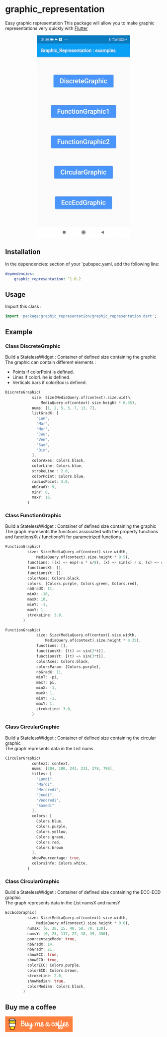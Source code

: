 # graphic_representation

Easy graphic representation
This package will allow you to make graphic representations very quickly with [Flutter](https://flutter.dev)

<p align="center">
  <img src="https://github.com/catpat44/graphic_representation/blob/main/screenshots/demo.gif" width="300" height="650" />
</p>

## Installation
In the dependencies: section of your `pubspec.yaml, add the following line:

```yaml
dependencies:
    graphic_representation: ^1.0.2
```

## Usage
Import this class :
```dart
import 'package:graphic_representation/graphic_representation.dart';
```

## Example

### Class DiscreteGraphic
Build a StatelessWidget : Container of defined size containing the graphic  
The graphic can contain different elements :  
* Points if colorPoint is defined.
* Lines if colorLine is defined.
* Verticals bars if colorBox is defined.
```dart
DiscreteGraphic(
            size: Size(MediaQuery.of(context).size.width,
                MediaQuery.of(context).size.height * 0.35),
            nums: [1, 2, 5, 3, 7, 13, 7],
            listGradX: [
              "Lun",
              "Mar",
              "Mer",
              "Jeu",
              "Ven",
              "Sam",
              "Dim",
            ],
            colorAxes: Colors.black,
            colorLine: Colors.blue,
            strokeLine : 2.0,
            colorPoint: Colors.blue,
            radiusPoint: 3.0,
            nbGradY: 9,
            minY: 0,
            maxY: 16,
          )
```

### Class FunctionGraphic
Build a StatelessWidget : Container of defined size containing the graphic  
The graph represents the functions associated with the property functions and functionsXt / functionsYt for parametrized functions.  
```dart
FunctionGraphic(
          size: Size(MediaQuery.of(context).size.width,
              MediaQuery.of(context).size.height * 0.5),
          functions: [(x) => exp(-x * x/8), (x) => sin(x) / x, (x) => sin(x/2)],
          functionsXt: [],
          functionsYt: [],
          colorAxes: Colors.black,
          colors: [Colors.purple, Colors.green, Colors.red],
          nbGradX: 11,
          minX: -10,
          maxX: 10,
          minY: -1,
          maxY: 1,
          strokeLine: 3.0,
        )
```
```dart
FunctionGraphic(
              size: Size(MediaQuery.of(context).size.width,
                  MediaQuery.of(context).size.height * 0.35),
              functions: [],
              functionsXt: [(t) => sin(2*t)],
              functionsYt: [(t) => sin(3*t)],
              colorAxes: Colors.black,
              colorsParam: [Colors.purple],
              nbGradX: 11,
              minT: -pi,
              maxT: pi,
              minX: -1,
              maxX: 1,
              minY: -1,
              maxY: 1,
              strokeLine: 3.0,
            )
```

### Class CircularGraphic
Build a StatelessWidget : Container of defined size containing the circular graphic  
The graph represents data in the List nums  
```dart
CircularGraphic(
            context: context,
            nums: [204, 180, 243, 231, 378, 798],
            titles: [
              "Lundi",
              "Mardi",
              "Mercredi",
              "Jeudi",
              "Vendredi",
              "Samedi"
            ],
            colors: [
              Colors.blue,
              Colors.purple,
              Colors.yellow,
              Colors.green,
              Colors.red,
              Colors.brown
            ],
            showPourcentage: true,
            colorsInfo: Colors.white,
          )
```

### Class CircularGraphic
Build a StatelessWidget : Container of defined size containing the ECC-ECD graphic  
The graph represents data in the List numsX and numsY  
```dart
EccEcdGraphic(
          size: Size(MediaQuery.of(context).size.width,
              MediaQuery.of(context).size.height * 0.6),
          numsX: [0, 30, 15, 40, 50, 70, 130],
          numsY: [0, 23, 117, 27, 18, 39, 350],
          pourcentageMode: true,
          nbGradX: 14,
          nbGradY: 21,
          showECC: true,
          showECD: true,
          colorECC: Colors.purple,
          colorECD: Colors.brown,
          strokeLine: 2.0,
          showMedian: true,
          colorMedian: Colors.black,
        )
```

## Buy me a coffee
<a href="https://www.buymeacoffee.com/patrickauxerre">
  <img width="217" height="50" src="https://github.com/catpat44/graphic_representation/blob/main/screenshots/buymecoffee.png?raw=true">
</a>


